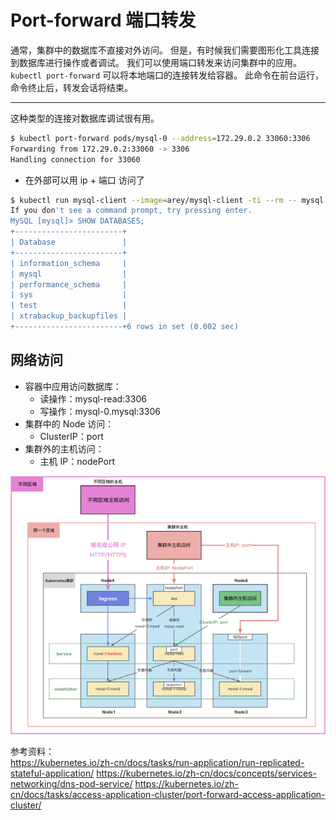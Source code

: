 # Port-forward 端口转发

通常，集群中的数据库不直接对外访问。
但是，有时候我们需要图形化工具连接到数据库进行操作或者调试。
我们可以使用端口转发来访问集群中的应用。
`kubectl port-forward` 可以将本地端口的连接转发给容器。
此命令在前台运行，命令终止后，转发会话将结束。

---

<p class="pink">
这种类型的连接对数据库调试很有用。
</p>

```sh
$ kubectl port-forward pods/mysql-0 --address=172.29.0.2 33060:3306
Forwarding from 172.29.0.2:33060 -> 3306
Handling connection for 33060
```

- 在外部可以用 ip + 端口 访问了

```sh
$ kubectl run mysql-client --image=arey/mysql-client -ti --rm -- mysql -h 172.29.0.2 -P 33060
If you don't see a command prompt, try pressing enter.
MySQL [mysql]> SHOW DATABASES;
+------------------------+
| Database               |
+------------------------+
| information_schema     |
| mysql                  |
| performance_schema     |
| sys                    |
| test                   |
| xtrabackup_backupfiles |
+------------------------+6 rows in set (0.002 sec)
```

## 网络访问

- 容器中应用访问数据库：
  - 读操作：mysql-read:3306
  - 写操作：mysql-0.mysql:3306
- 集群中的 Node 访问：
  - ClusterIP：port
- 集群外的主机访问：
  - 主机 IP：nodePort

![Alt text](imgs/image-8.png)

参考资料：  
https://kubernetes.io/zh-cn/docs/tasks/run-application/run-replicated-stateful-application/
https://kubernetes.io/zh-cn/docs/concepts/services-networking/dns-pod-service/
https://kubernetes.io/zh-cn/docs/tasks/access-application-cluster/port-forward-access-application-cluster/
